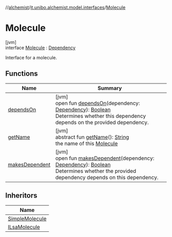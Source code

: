 //[alchemist](../../../index.md)/[it.unibo.alchemist.model.interfaces](../index.md)/[Molecule](index.md)

# Molecule

[jvm]\
interface [Molecule](index.md) : [Dependency](../-dependency/index.md)

Interface for a molecule.

## Functions

| Name | Summary |
|---|---|
| [dependsOn](../-dependency/depends-on.md) | [jvm]<br>open fun [dependsOn](../-dependency/depends-on.md)(dependency: [Dependency](../-dependency/index.md)): [Boolean](https://kotlinlang.org/api/latest/jvm/stdlib/kotlin/-boolean/index.html)<br>Determines whether this dependency depends on the provided dependency. |
| [getName](get-name.md) | [jvm]<br>abstract fun [getName](get-name.md)(): [String](https://docs.oracle.com/javase/8/docs/api/java/lang/String.html)<br>the name of this [Molecule](index.md) |
| [makesDependent](../-dependency/makes-dependent.md) | [jvm]<br>open fun [makesDependent](../-dependency/makes-dependent.md)(dependency: [Dependency](../-dependency/index.md)): [Boolean](https://kotlinlang.org/api/latest/jvm/stdlib/kotlin/-boolean/index.html)<br>Determines whether the provided dependency depends on this dependency. |

## Inheritors

| Name |
|---|
| [SimpleMolecule](../../it.unibo.alchemist.model.implementations.molecules/-simple-molecule/index.md) |
| [ILsaMolecule](../-i-lsa-molecule/index.md) |
